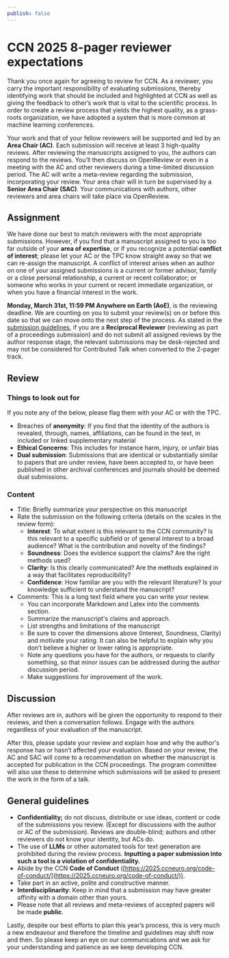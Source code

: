 ```yaml
---
publish: false
---
```

# CCN 2025 8-pager reviewer expectations

Thank you once again for agreeing to review for CCN. As a reviewer, you carry the important responsibility of evaluating submissions, thereby identifying work that should be included and highlighted at CCN as well as giving the feedback to other’s work that is vital to the scientific process. In order to create a review process that yields the highest quality, as a grass-roots organization, we have adopted a system that is more common at machine learning conferences. 

Your work and that of your fellow reviewers will be supported and led by an **Area Chair (AC)**. Each submission will receive at least 3 high-quality reviews. After reviewing the manuscripts assigned to you, the authors can respond to the reviews. You’ll then discuss on OpenReview or even in a meeting with the AC and other reviewers during a time-limited discussion period. The AC will write a meta-review regarding the submission, incorporating your review. Your area chair will in turn be supervised by a **Senior Area Chair (SAC)**. Your communications with authors, other reviewers and area chairs will take place via OpenReview. 

## Assignment 

We have done our best to match reviewers with the most appropriate submissions. However, if you find that a manuscript assigned to you is too far outside of your **area of expertise**, or if you recognize a potential **conflict of interest**; please let your AC or the TPC know straight away so that we can re-assign the manuscript. A conflict of interest arises when an author on one of your assigned submissions is a current or former advisor, family or a close personal relationship, a current or recent collaborator; or someone who works in your current or recent immediate organization, or when you have a financial interest in the work.

**Monday, March 31st, 11:59 PM Anywhere on Earth (AoE)**, is the reviewing deadline. We are counting on you to submit your review(s) on or before this date so that we can move onto the next step of the process. As stated in the [submission guidelines](https://2025.ccneuro.org/paper-submissions/), if you are a **Reciprocal Reviewer** (reviewing as part of a proceedings submission) and do not submit all assigned reviews by the author response stage, the relevant submissions may be desk-rejected and may not be considered for Contributed Talk when converted to the 2-pager track.

## Review

### Things to look out for

If you note any of the below, please flag them with your AC or with the TPC.

- Breaches of **anonymity**: If you find that the identity of the authors is revealed, through, names, affiliations, can be found in the text, in included or linked supplementary material  
- **Ethical Concerns**: This includes for instance harm, injury, or unfair bias  
- **Dual submission**: Submissions that are identical or substantially similar to papers that are under review, have been accepted to, or have been published in other archival conferences and journals should be deemed dual submissions. 

### Content

- Title: Briefly summarize your perspective on this manuscript  
- Rate the submission on the following criteria (details on the scales in the review form):  
  - **Interest**: To what extent is this relevant to the CCN community? Is this relevant to a specific subfield or of general interest to a broad audience? What is the  contribution and novelty of the findings?  
  - **Soundness**: Does the evidence support the claims? Are the right methods used?  
  - **Clarity**: Is this clearly communicated? Are the methods explained in a way that facilitates reproducibility?  
  - **Confidence**: How familiar are you with the relevant literature? Is your knowledge sufficient to understand the manuscript?  
- Comments: This is a long text field where you can write your review.  
  - You can incorporate Markdown and Latex into the comments section.   
  - Summarize the manuscript's claims and approach.  
  - List strengths and limitations of the manuscript  
  - Be sure to cover the dimensions above (Interest, Soundness, Clarity) and motivate your rating. It can also be helpful to explain why you don’t believe a higher or lower rating is appropriate.  
  - Note any questions you have for the authors, or requests to clarify something, so that minor issues can be addressed during the author discussion period.  
  - Make suggestions for improvement of the work.

## Discussion

After reviews are in, authors will be given the opportunity to respond to their reviews, and then a conversation follows. Engage with the authors regardless of your evaluation of the manuscript.

After this, please update your review and explain how and why the author's response has or hasn’t affected your evaluation. Based on your review, the AC and SAC will come to a recommendation on whether the manuscript is accepted for publication in the CCN proceedings. The program committee will also use these to determine which submissions will be asked to present the work in the form of a talk.

## General guidelines

- **Confidentiality;** do not discuss, distribute or use ideas, content or code of the submissions you review. (Except for discussions with the author or AC of the submission). Reviews are double-blind; authors and other reviewers do not know your identity, but ACs do.  
- The use of **LLMs** or other automated tools for text generation are prohibited during the review process. **Inputting a paper submission into such a tool is a violation of confidentiality.**  
- Abide by the CCN **Code of Conduct** ([https://2025.ccneuro.org/code-of-conduct/](https://2025.ccneuro.org/code-of-conduct/)).  
- Take part in an active, polite and constructive manner.  
- **Interdisciplinarity**: Keep in mind that a submission may have greater affinity with a domain other than yours.  
- Please note that all reviews and meta-reviews of accepted papers will be made **public**. 

	  
Lastly, despite our best efforts to plan this year’s process, this is very much a new endeavour and therefore the timeline and guidelines may shift now and then. So please keep an eye on our communications and we ask for your understanding and patience as we keep developing CCN.  
